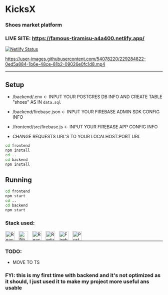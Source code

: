 # KicksX

### Shoes market platform

### LIVE SITE: https://famous-tiramisu-a4a400.netlify.app/
[![Netlify Status](https://api.netlify.com/api/v1/badges/f7fb3008-4307-487a-b979-a8961b4e537b/deploy-status)](https://app.netlify.com/sites/famous-tiramisu-a4a400/deploys)

https://user-images.githubusercontent.com/54078220/229284822-0ed5a884-1b6e-48ce-81b2-09026e0fc1d8.mp4

---

## Setup

- /backend/.env <- INPUT YOUR POSTGRES DB INFO AND CREATE TABLE "shoes" AS IN `data.sql`

- /backend/firebase.json <- INPUT YOUR FIREBASE ADMIN SDK CONFIG INFO

- /frontend/src/firebase.js <- INPUT YOUR FIREBASE APP CONFIG INFO

- CHANGE REQUESTS URL'S TO YOUR LOCALHOST:PORT URL

```bash
cd frontend
npm install
cd ..
cd backend
npm install
```

## Running

```bash
cd frontend
npm start
cd ..
cd backend
npm start
```

### Stack used:

<img align="left" alt="React" width="30px" style="padding-right:10px;" src="https://cdn.jsdelivr.net/gh/devicons/devicon/icons/react/react-original.svg" />   
<img align="left" alt="NodeJS" width="30px" style="padding-right:10px;" src="https://cdn.jsdelivr.net/gh/devicons/devicon/icons/nodejs/nodejs-original.svg" />      
<img align="left" alt="ReactQuery" width="30px" style="padding-right:10px;" src="https://vectorwiki.com/images/Skj0l__react-query-icon.svg" />
<img align="left" alt="Redux" width="30px" style="padding-right:10px;" src="https://cdn.jsdelivr.net/gh/devicons/devicon/icons/redux/redux-original.svg" />    
<img  align="left" alt="Firebase" width="30px" style="padding-right:10px;" src="https://cdn.jsdelivr.net/gh/devicons/devicon/icons/firebase/firebase-plain.svg" />
<img align="left" alt="Postgresql" width="30px" style="padding-right:10px;" src="https://cdn.jsdelivr.net/gh/devicons/devicon/icons/postgresql/postgresql-plain.svg"/>

<br />

---

### TODO:
- MOVE TO TS

### FYI: this is my first time with backend and it's not optimized as it should, I just used it to make my project more useful ans usable
